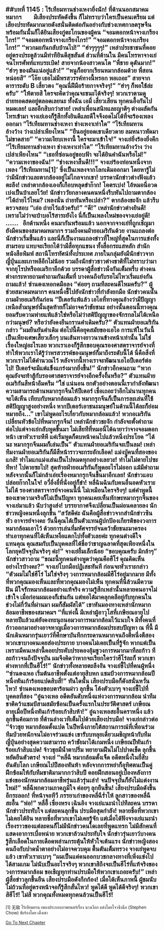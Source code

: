 ##บทที่ 1145 : ไร้เทียมทานช่างเหงายิ่งนัก!
ที่ด้านนอกสมาคมหมากฯ       
มีเสียงประทัดดังขึ้น ก็ไม่ทราบว่าใครเป็นคนเตรียม แต่เสียงประทัดมากมายดังสนั่นติดต่อกันอย่างกับช่วงเทศกาลตรุษจีน
พร้อมกันนั้นก็ได้ยินเสียงกู่ตะโกนของผู้คน
“จอมตอกหน้าจางเกรียงไกร!”
“จอมตอกหน้าจางเกรียงไกร!”
“จอมตอกหน้าจางเกรียงไกร!”
“พวกมะกันกลับบ้านไป!”
“ฮ่าๆๆๆๆ!”
เหล่าประชาชนที่คอยอยู่ตรงประตูล้วนมีท่าทียินดีสุขสันต์
ส่วนที่ด้านใน
มีคนโทรหาจางเย่จนโทรศัพท์แทบระเบิด!
สายจากน้องสาวคนโต
“พี่ชาย ดุดันมาก!”
“ฮ่าๆ ของมันแน่อยู่แล้ว!”
“หนูก็อยากเรียนหมากล้อมด้วย พี่สอนหน่อยสิ”
“โอ๊ย เธอไม่มีพรสวรรค์ทางนี้หรอก พอเถอะ”
สายจากดาราระดับ B เสี่ยวตง
“คุณนี่ฝีมือร้ายกาจจริงๆ!”
“ฮ่าๆ ก็พอใช้ล่ะครับ”
“ให้ตายสิ ใครจะคิดว่าคุณจะชนะได้จริงๆ! พวกเราตามดูถ่ายทอดสดอยู่ตลอดเลยนะ ทั้งฉัน เอมี่ เสี่ยวเสียน ทุกคนอึ้งกันไปหมดเลย!
และอีกสิบกว่าสาย!
เหล่าเพื่อนสนิทและญาติๆ ต่างผลัดกันโทรเข้ามา จางเย่เองก็รู้สึกทั้งยินดีและดีใจจึงอดไม่ได้ที่จะร้องเพลงออกมา
“ไร้เทียมทานช่างเหงา ช่างเหงาเท่าใด”
“ไร้เทียมทานอ้างว้าง ว่างเปล่าเพียงไหน”
“ยืนอยู่ยอดเขาเดียวดาย ลมหนาวพัดมาไม่ขาดสาย”
“ความเงียบเหงานี้ ใครจะมาเข้าใจ!”
จางเย่ยิ่งร้องยิ่งคึก
“ไร้เทียมทานช่างเหงา ช่างเหงาเท่าใด”
“ไร้เทียมทานอ้างว้าง ว่างเปล่าเพียงไหน”
“เธอที่ซ่อนอยู่ขอบฟ้า จะได้ยินคำฉันหรือไม่!”
“ความเหงาของฉัน!”
“ช่างเหงาสิ้นดี!!!”
จางเย่ร้องท่อนหนึ่งจากเพลง ‘ไร้เทียมทาน[1]’ ซึ่งเป็นเพลงจากโลกเดิมออกมา โดยหารู้ไม่ว่ามีนักข่าวและตากล้องอยู่ไม่ไกลจากเขา!
บรรดานักข่าวต่างฟังแล้วตะลึง!
เหล่าตากล้องเองก็เกือบหลุดขำก๊าก!
โคตรเบ่ง!
ไอ้หมอนี่อวดเบ่งเป็นบ้าเลยโว้ย!
นักข่าววัยกลางคนคนหนึ่งรีบหันไปถามตากล้อง “ได้ถ่ายไว้ไหม? เพลงนั่น ถ่ายทันหรือเปล่า?”
ตากล้องชะงัก แล้วรีบตรวจสอบ “เอ่อ ถ่ายไว้แล้วครับ!”
“ดี!” เหล่านักข่าวต่างยินดี!
เพราะไม่ว่าจะบ้าบอไร้สาระยังไง นี่ก็เป็นเพลงใหม่ของจางเย่อยู่ดี!
……
 
อีกด้านหนึ่ง
คนมากันพร้อมแล้ว
นอกจากจางเย่ที่ถูกเชิญมา ยังมีคนของสมาคมหมากฯ รวมถึงคนฝ่ายอเมริกันด้วย
งานแถลงต่อนักข่าวเริ่มขึ้นแล้ว และนี่ก็เป็นงานแถลงข่าวที่ใหญ่ที่สุดในการแข่งทั้งสามรอบ แทบจะเรียกได้ว่ามีสื่อทุกแขนง ทั้งสื่อกระแสหลัก สำนักหนังสือพิมพ์ สถานีโทรทัศน์ทั้งประเทศ ภายในกลุ่มยังมีนักข่าวจากญี่ปุ่นและเกาหลีอีกไม่น้อย รวมถึงนักข่าวชาวต่างชาติที่ไม่ทราบว่ามาจากยุโรปหรืออเมริกาอีกด้วย
บรรดาผู้สื่อข่าวนั่งกันเต็มพรึ่บ ต่างคนต่างกระหายถามคำถามกันเต็มที่ บางคนถึงกับรอไม่ไหวเริ่มแย่งกันถามแล้ว!
ซ่านตงเหอกดมือลง “ค่อยๆ ถามทีละคนดีไหมครับ?”
ผู้ช่วยสมาคมหมากฯ คนหนึ่งชี้ไปยังนักข่าวที่กำลังยกมือ
นักข่าวคนนั้นถามฝ่ายอเมริกันก่อน “ปีเตอร์แพ้แล้ว เอไอที่ทางคุณอ้างว่ามีปัญญาเหนือล้ำมนุษย์นั้นสุดท้ายก็ไม่อาจคว้าชัยชนะ อย่างนั้นตอนนี้ทางคุณยอมรับความพ่ายแพ้แล้วใช่หรือไม่ว่าสติปัญญาของจักรกลไม่ได้เหนือกว่ามนุษย์? หรือว่ายังคงยืนกรานคำเดิมครับ?”
ตัวแทนฝ่ายอเมริกันกล่าว “ผมยืนยันคำเดิม ต่อไปนี้คือยุคสมัยของเอไอ การแพ้ในวันนี้เป็นเพียงเศษเสี้ยวเล็กๆ บนเส้นทางยาวนานข้างหน้าเท่านั้น ไม่ใช่เรื่องใหญ่อะไรเลย พวกเราเองก็รู้สึกขอบคุณรองศาสตราจารย์จางที่ทำให้พวกเราได้รู้ว่าพรสวรรค์ของมนุษย์ก็มาถึงระดับนี้ได้ นี่คือสิ่งที่พวกเราไม่ได้คำนวณไว้ หลังจากนี้ทางเราจะพัฒนาเอไอปีเตอร์ต่อไป! ปีเตอร์จะมีแต่แข็งแกร่งมากยิ่งขึ้น!”
นักข่าวอีกคนถาม “พวกคุณยังจะท้าสู้กับรองศาสตราจารย์จางอีกครั้งงั้นหรือ?”
ตัวแทนฝ่ายอเมริกันสีหน้าอึมครึม “ใช่ แน่นอน ยกตัวอย่างตอนนี้เรากำลังพัฒนาความสามารถด้านหมากรุกจีนให้ปีเตอร์ เชื่อเถอะว่าอีกไม่นานทุกคนจะได้เห็น เทียบกับหมากล้อมแล้ว หมากรุกจีนก็เป็นการละเล่นที่ใช้สติปัญญาสูงอย่างหนึ่ง หากปีเตอร์เอาชนะมนุษย์ในด้านนี้ได้ละก็ย่อมหมายถึง…”
เขาไม่พูดอะไรเกี่ยวกับหมากล้อมแล้ว!
พวกอเมริกันเปลี่ยนหัวข้อไปที่หมากรุกจีน!
เหล่านักข่าวชะงัก กำลังจะตั้งคำถามต่อไปแต่จางเย่กลับพูดขึ้นมา
ไม่เสียทีที่หมอนี่ได้ฉายาว่าจางจอมตอกหน้า เขาหัวเราะหึหึ แค่เริ่มพูดก็ตบหน้าคนไปแล้วหนึ่งประโยค “ได้นะ หมากรุกจีนผมก็เล่นเป็น”
ตัวแทนฝ่ายอเมริกันจะเป็นลม!
เหล่าทีมงานฝ่ายอเมริกันก็มีสีหน้าราวจะกระอักเลือด!
แม่งปู่คนที่สองของแกสิ!
ทำไมแกแม่งเล่นเป็นไปหมดทุกอย่างเลยวะ!
ทำไมไม่ตายไปซะทีหา!
ไปตายซะไป!
สุดท้ายฝ่ายอเมริกันก็พูดอะไรไม่ออก แม้มีคำถามหลังจากนั้นก็ไม่กล้าเอ่ยเรื่องหมากรุกจีนขึ้นมาอีกเลย!
นักข่าวแอบปล่อยก๊ากในใจ!
อวี๋อิ่งอี๋ที่นั่งอยู่ก็ขำ!
หลี่ฉินฉินกับคนอื่นอดหัวเราะไม่ได้ รองศาสตราจารย์จางคนนี้นี่ ไม่เหมือนใครจริงๆ! แต่คำพูดนี้ของเขาความจริงก็ไม่เป็นปัญหา ทุกคนเคยเห็นทักษะหมากรุกจีนของจางเย่มาแล้ว นับว่าสูงส่ง!
บรรยากาศจึงเปลี่ยนเป็นผ่อนคลายลง
นักข่าวหญิงคนหนึ่งลุกขึ้น “สวัสดีค่ะ ฉันคือผู้สื่อข่าวจากสำนักข่าวซินหัว อาจารย์จางคะ วันนี้คุณได้เป็นตัวแทนผู้ปกป้องเกียรติของวงการหมากล้อมเอาไว้ ด้วยการเล่นที่มหัศจรรย์จนคว้าชัยชนะมาครอง ทำเอาทุกคนที่ได้เห็นเหงื่อแตกไปทั้งตัวเลยค่ะ ทุกคนต่างดีใจแทนคุณ คุณสมกับเป็นบุคคลที่ได้ชื่อว่าชาญฉลาดที่สุดเพียงหนึ่งในโลกยุคปัจจุบันจริงๆ ค่ะ!”
จางเย่ยิ้มเล็กน้อย “ขอบคุณครับ มิกล้าๆ”
นักข่าวสาวถาม “ขณะนี้ทุกคนต่างพูดว่าคุณคือฮีโร่ คุณคิดเห็นอย่างไรบ้างคะ?”
จางเย่โบกมือปฏิเสธทันที ก่อนจะหัวเราะกล่าว “ตัวผมไม่ใช่ฮีโร่ ไม่ใช่จริงๆ วงการหมากล้อมมีฮีโร่อยู่มากมาย มีทั้งที่พวกคุณมองเห็นและที่พวกคุณมองไม่เห็น ทุกคนที่นี่ล้วนมีความฝัน มีใจรักหมากล้อมอย่างแท้จริง ความรู้สึกเหล่านั้นหลายคนอาจไม่เข้าใจ เมื่อก่อนผมเองก็เช่นกัน แต่พอได้มาคลุกคลีอยู่กับทุกคนในช่วงไม่กี่วันที่ผ่านมา ผมก็สัมผัสได้” เขาหันมองทางเหล่านักหมากล้อมอาชีพของสมาคมฯ “ที่แห่งนี้ มีเหล่าผู้อาวุโสที่เกษียณอายุไปหลายปีแล้วแต่ยังคงทะนุถนอมวงการหมากล้อมไว้แนบใจ มีทั้งคนที่ก้าวออกมาอย่างอาจหาญเมื่อวงการหมากล้อมประสบปัญหา ณ ที่นี้ มีนักเดินหมากรุ่นเยาว์ที่ศึกษาบันทึกกระดานหมากจนถึงตีหนึ่งตีสอง พวกเขาบางคนเคยส่องประกาย บางคนไม่เคยเป็นที่รู้จัก หากแต่เป็นเพราะมีคนเหล่านี้คอยประคับประคองอุ้มชูวงการหมากมาทีละก้าว ทีละก้าวจนถึงปัจจุบัน ผมจึงคิดว่าหากจะเรียกใครว่าฮีโร่ละก็ พวกเขาต่างหากที่เป็นฮีโร่!”
นักข่าวทั้งหลายตะลึงงัน
จางเย่ชี้ไปที่คนผู้หนึ่ง “ซ่านตงเหอ เริ่มต้นอาชีพตั้งแต่อายุสิบหก แชมป์วงการหมากล้อมปีหนึ่งพันเก้าร้อยแปดสิบสี่!”
ทันใดนั้น เสียงปรบมือก็ดังสนั่นหวั่นไหว!
ซ่านตงเหอขอบตาร้อนผ่าว ลุกขึ้น โค้งตัวเบาๆ
จางเย่ชี้ไปที่บุคคลที่สอง “อู๋ฉางเหอ อดีตอันดับหนึ่งแห่งวงการหมากล้อม นำทีมชาติคว้าแชมป์สามสมัยซ้อนเป็นครั้งแรกในประวัติศาสตร์ เกษียณอายุเมื่อปีหนึ่งพันเก้าร้อยเก้าสิบห้า!”
อู๋ฉางเหอสะอื้นคราหนึ่ง แล้วลุกขึ้นค้อมกาย
ที่ด้านล่างเวทีเต็มไปด้วยเสียงปรบมือ!
จางเย่กล่าวต่อ “จ้าวชุย หมากล้อมดั้งแปด ในปีหนึ่งภายใต้สถานการณ์ที่เพื่อนร่วมทีมป่วยหนักจนไม่อาจร่วมแข่ง เขารับบทลุยเดี่ยวเผชิญหน้ากับทีมญี่ปุ่นอย่างสุดความสามารถ คว้าชัยมาได้เกมหนึ่ง เกษียณปีพันเก้าร้อยเก้าสิบแปด!
จ้าวชุยมีน้ำตาปริ่ม พยายามฝืนไม่ไปปาดเช็ด ลุกขึ้น หยัดยืนตัวตรง!
จางเย่ “หลี่ฉี หมากล้อมดั้งเจ็ด อดีตหนึ่งในยี่สิบอันดับโลก เกษียณไปปีสองพันห้า หลังจากการหย่าก็อุทิศตนเป็นคู่ฝึกซ้อมให้กับทีมชาติมามากกว่าสิบปี คอยฝึกสอนอยู่เบื้องหลังการแข่งของนักหมากล้อมอาชีพรุ่นแล้วรุ่นเล่า! จนปัจจุบันก็ยังไม่แต่งงานใหม่!”
หลี่ฉีพกความภาคภูมิใจ ค่อยๆ ลุกยืนขึ้น!
เสียงปรบมือดังขึ้นอีกระลอก!
ที่หน้าจอทีวี ภรรยาเก่าของหลี่ฉีร่ำไห้
ลูกสาวของหลี่ฉีสะอื้น “พ่อ!”
หลี่อี้
เซี่ยงหรง
เฉินอิง
จางเย่แนะนำไปทีละคน
บรรดานักข่าวประทับใจ แต่ละคนลุกขึ้น ปรบมือสุดกำลัง! หลายชื่อที่พวกเขาไม่เคยได้ยิน หลายชื่อที่พวกเขาไม่เคยรู้จัก แต่เมื่อได้ฟังจางเย่แนะนำเรื่องราวของแต่ละคนก็ไม่มีนักข่าวคนใดเลยที่พูดแทรก ไม่มีสักคนที่แสดงอาการเบื่อหน่าย พวกเขาล้วนประทับใจ นักข่าวรุ่นเยาว์บางคนรู้สึกเลือดในกายเดือดพล่านกระตุ้นให้หัวใจเต้นแรง นักข่าวหญิงสองคนถึงกับปาดน้ำตาอย่างไม่อาจควบคุม ตื้นตันเต็มทรวง
จางเย่พูดจบแล้ว
เขาหัวเราะเบาๆ “ผมเป็นแค่คนออกบวชกลางทางที่เพิ่งแข่งไปได้สามเกม ไม่นับเป็นอะไรจริงๆ พวกเขาสิถึงจะเป็นฮีโร่ที่แท้จริงของวงการหมากล้อม ขอเชิญทุกท่านปรบมือให้พวกเขาเถอะครับ!”
เหล่าผู้สื่อข่าวลุกขึ้นยืน เสียงปรบมือดังกึกก้อง!
เมื่อได้เห็นภาพนี้ ผู้ชมนับไม่ถ้วนที่อยู่ตรงหน้าจอก็รู้สึกสั่นไหว!
พูดได้ดี พูดได้ดีจริงๆ!
พวกเขาสิฮีโร่!
ไม่สิ พวกคุณทั้งหมดทุกคนล้วนเป็นฮีโร่!
 
--------------------
[1] 无敌 ไร้เทียมทาน เพลงประกอบภาพยนตร์เรื่อง นางเงือก แต่งโดยโจวซิงฉือ (Stephen Chow) ขับร้องโดย เติ้งเชา
 


[Go To Next Chapter]( ./246.md)
